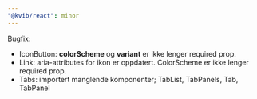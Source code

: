 ```yaml
---
"@kvib/react": minor
---
```


Bugfix:

- IconButton: **colorScheme** og **variant** er ikke lenger required prop.
- Link: aria-attributes for ikon er oppdatert. ColorScheme er ikke lenger required prop.
- Tabs: importert manglende komponenter; TabList, TabPanels, Tab, TabPanel
